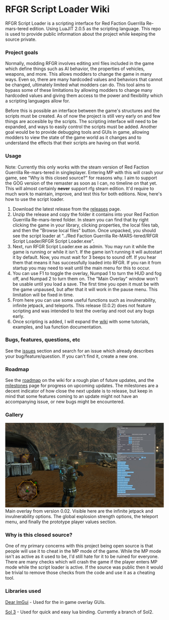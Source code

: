 # RFGR Script Loader Wiki
  RFGR Script Loader is a scripting interface for Red Faction Guerrilla Re-mars-tered edition. Using LuaJIT 2.0.5 as the scripting language. This repo is used to provide public information about the project while keeping the source private. 

### Project goals
  Normally, modding RFGR involves editing xml files included in the game which define things such as AI behavior, the properties of vehicles, weapons, and more. This allows modders to change the game in many ways. Even so, there are many hardcoded values and behaviors that cannot be changed, ultimately limited what modders can do. This tool aims to bypass some of these limitations by allowing modders to change many hardcoded values and giving them access to the power and flexibility which a scripting languages allow for.

  Before this is possible an interface between the game's structures and the scripts must be created. As of now the project is still very early on and few things are accesible by the scripts. The scripting interface will need to be expanded, and ways to easily control the scripts must be added. Another goal would be to provide debugging tools and GUIs in game, allowing modders to view the state of the game world as it changes and to understand the effects that their scripts are having on that world.

### Usage
Note: Currently this only works with the steam version of Red Faction Guerrilla Re-mars-tered in singleplayer. Entering MP with this will crash your game, see "Why is this closed source?" for reasons why. I aim to support the GOG version of the remaster as soon as I can, no timeline on that yet. This will almost certainly **never** support rfg steam edition. It'd require to much work to maintain, improve, and test this for both editions. Now, here's how to use the script loader.

1) Download the latest release from the [releases](https://github.com/Moneyl/RFGR-Script-Loader-Wiki/releases) page.
2) Unzip the release and copy the folder it contains into your Red Faction Guerrilla Re-mars-tered folder. In steam you can find that by right clicking the game in your library, clicking properties, the local files tab, and then the "Browse local files" button. Once unpacked, you should see the script loader at "../Red Faction Guerrilla Re-MARS-tered/RFGR Script Loader/RFGR Script Loader.exe".
3) Next, run RFGR Script Loader.exe as admin. You may run it while the game is running or while it isn't. If the game isn't running it will autostart it by default. Now, you must wait for 3 beeps to sound off. If you hear them that means it has successfully loaded into RFGR. If you ran it from startup you may need to wait until the main menu for this to occur. 
4) You can use F1 to toggle the overlay, Numpad 1 to turn the HUD and fog off, and Numpad 2 to turn them on. The "Main Overlay" window won't be usable until you load a save. The first time you open it must be with the game unpaused, but after that it will work in the pause menu. This limitation will be fixed in time. 
5) From here you can use some useful functions such as invulnerability, infinite jetpack, and teleports. This release (0.0.2) does not feature scripting and was intended to test the overlay and root out any bugs early.
6) Once scripting is added, I will expand the [wiki](https://github.com/Moneyl/RFGR-Script-Loader-Wiki/wiki) with some tutorials, examples, and lua function documentation.

### Bugs, features, questions, etc
See the [issues](https://github.com/Moneyl/RFGR-Script-Loader-Wiki/issues) section and search for an issue which already describes your bug/feature/question. If you can't find it, create a new one.

### Roadmap
See the [roadmap](https://github.com/Moneyl/RFGR-Script-Loader-Wiki/wiki/Roadmap) on the wiki for a rough plan of future updates, and the [milestones](https://github.com/Moneyl/RFGR-Script-Loader-Wiki/milestones) page for progress on upcoming updates. The milestones are a decent indicator of how close the next update is to release, but keep in mind that some features coming to an update might not have an accompanying issue, or new bugs might be encountered. 

### Gallery
![alt text](https://github.com/Moneyl/RFGR-Script-Loader-Wiki/blob/master/Images/0.02%20Main%20Overlay.jpg?raw=true "Main overlay example from 0.02")
Main overlay from version 0.02. Visible here are the infinite jetpack and invulnerability options. The global explosion strength options, the teleport menu, and finally the prototype player values section.

### Why is this closed source?
  One of my primary concerns with this project being open source is that people will use it to cheat in the MP mode of the game. While the MP mode isn't as active as it used to be, I'd still hate for it to be ruined for everyone. There are many checks which will crash the game if the player enters MP mode while the script loader is active. If the source was public then it would be trivial to remove those checks from the code and use it as a cheating tool.
  
### Libraries used
[Dear ImGui](https://github.com/ocornut/imgui) - Used for the in game overlay GUIs.

[Sol 3](https://github.com/ThePhD/sol2/tree/sol3) - Used for quick and easy lua binding. Currently a branch of Sol2.
